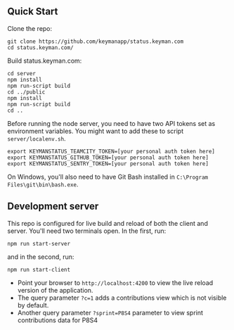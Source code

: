 ## Quick Start ##

Clone the repo:

```
git clone https://github.com/keymanapp/status.keyman.com
cd status.keyman.com/
```

Build status.keyman.com:

```
cd server
npm install
npm run-script build
cd ../public
npm install
npm run-script build
cd ..
```

Before running the node server, you need to have two API tokens set as environment variables.  You might want to add these to script `server/localenv.sh`.

```
export KEYMANSTATUS_TEAMCITY_TOKEN=[your personal auth token here]
export KEYMANSTATUS_GITHUB_TOKEN=[your personal auth token here]
export KEYMANSTATUS_SENTRY_TOKEN=[your personal auth token here]
```

On Windows, you'll also need to have Git Bash installed in `C:\Program Files\git\bin\bash.exe`.

## Development server ##

This repo is configured for live build and reload of both the client and server. You'll need two terminals open. In the first, run:

```
npm run start-server
```

and in the second, run:

```
npm run start-client
```

* Point your browser to `http://localhost:4200` to view the live reload version of the application.
* The query parameter `?c=1` adds a contributions view which is not visible by default.
* Another query parameter `?sprint=P8S4` parameter to view sprint contributions data for P8S4
